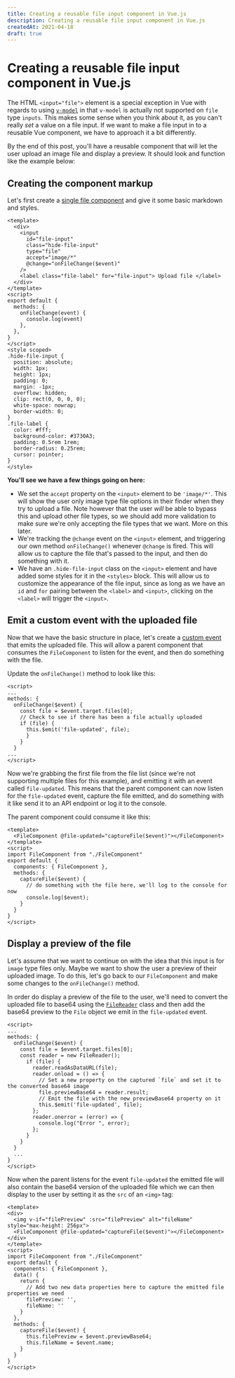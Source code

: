 ```yaml
---
title: Creating a reusable file input component in Vue.js
description: Creating a reusable file input component in Vue.js
createdAt: 2021-04-18
draft: true
---
```


<div class="prose">

# Creating a reusable file input component in Vue.js

The HTML `<input="file">` element is a special exception in Vue with regards to using [`v-model`](https://vuejs.org/v2/guide/forms.html) in that `v-model` is actually not supported on `file` type `inputs`. This makes some sense when you think about it, as you can't really _set_ a value on a file input. If we want to make a file input in to a reusable Vue component, we have to approach it a bit differently.

By the end of this post, you'll have a reusable component that will let the user upload an image file and display a preview. It should look and function like the example below:

<div class="bg-gray-100 flex items-center justify-center py-10 rounded-lg">

<FilePreviewExample></FilePreviewExample>

</div>

## Creating the component markup

Let's first create a [single file component](https://vuejs.org/v2/guide/single-file-components.html) and give it some basic markdown and styles.

```vue[FileComponent.vue]
<template>
  <div>
    <input
      id="file-input"
      class="hide-file-input"
      type="file"
      accept="image/*"
      @change="onFileChange($event)"
    />
    <label class="file-label" for="file-input"> Upload file </label>
  </div>
</template>
<script>
export default {
  methods: {
    onFileChange(event) {
      console.log(event)
    },
  },
}
</script>
<style scoped>
.hide-file-input {
  position: absolute;
  width: 1px;
  height: 1px;
  padding: 0;
  margin: -1px;
  overflow: hidden;
  clip: rect(0, 0, 0, 0);
  white-space: nowrap;
  border-width: 0;
}
.file-label {
  color: #fff;
  background-color: #3730A3;
  padding: 0.5rem 1rem;
  border-radius: 0.25rem;
  cursor: pointer;
}
</style>
```

**You'll see we have a few things going on here:**

<!-- - We have a `<slot>` inside of the `<label>` element. This will allow us to render whatever text we want to the label allowing the component to be more flexible to different use cases. For more on slots, read the [Vue documentation](https://vuejs.org/v2/guide/components-slots.html). -->

<!-- TODO: should i mention this? should it just be simpler? Do we need to cover validation or adding accept as a prop? -->

- We set the `accept` property on the `<input>` element to be `'image/*'`. This will show the user only image type file options in their finder when they try to upload a file. Note however that the user _will_ be able to bypass this and upload other file types, so we should add more validation to make sure we're only accepting the file types that we want. More on this later.
- We're tracking the `@change` event on the `<input>` element, and triggering our own method `onFileChange()` whenever `@change` is fired. This will allow us to capture the file that's passed to the input, and then do something with it.
- We have an `.hide-file-input` class on the `<input>` element and have added some styles for it in the `<styles>` block. This will allow us to customize the appearance of the file input, since as long as we have an `id` and `for` pairing between the `<label>` and `<input>`, clicking on the `<label>` will trigger the `<input>`.

## Emit a custom event with the uploaded file

Now that we have the basic structure in place, let's create a [custom event](https://vuejs.org/v2/guide/components-custom-events.html) that emits the uploaded file. This will allow a parent component that consumes the `FileComponent` to listen for the event, and then do something with the file.

Update the `onFileChange()` method to look like this:

```vue[FileComponent.vue]
<script>
...
methods: {
  onFileChange($event) {
    const file = $event.target.files[0];
    // Check to see if there has been a file actually uploaded
    if (file) {
      this.$emit('file-updated', file);
      }
    }
  }
...
</script>
```

Now we're grabbing the first file from the file list (since we're not supporting multiple files for this example), and emitting it with an event called `file-updated`. This means that the parent component can now listen for the `file-updated` event, capture the file emitted, and do something with it like send it to an API endpoint or log it to the console.

The parent component could consume it like this:

```vue[ParentComponent.vue]
<template>
  <FileComponent @file-updated="captureFile($event)"></FileComponent>
</template>
<script>
import FileComponent from "./FileComponent"
export default {
  components: { FileComponent },
  methods: {
    captureFile($event) {
      // do something with the file here, we'll log to the console for now
      console.log($event);
    }
  }
}
</script>
```

## Display a preview of the file

Let's assume that we want to continue on with the idea that this input is for `image` type files only. Maybe we want to show the user a preview of their uploaded image. To do this, let's go back to our `FileComponent` and make some changes to the `onFileChange()` method.

In order do display a preview of the file to the user, we'll need to convert the uploaded file to base64 using the [`FileReader`](https://developer.mozilla.org/en-US/docs/Web/API/FileReader) class and then add the base64 preview to the `File` object we emit in the `file-updated` event.

```vue[FileComponent.vue]
<script>
...
methods: {
  onFileChange($event) {
    const file = $event.target.files[0];
    const reader = new FileReader();
      if (file) {
        reader.readAsDataURL(file);
        reader.onload = () => {
          // Set a new property on the captured `file` and set it to the converted base64 image
          file.previewBase64 = reader.result;
          // Emit the file with the new previewBase64 property on it
          this.$emit('file-updated', file);
        };
        reader.onerror = (error) => {
          console.log("Error ", error);
        };
      }
    }
  }
  ...
}
</script>
```

Now when the parent listens for the event `file-updated` the emitted file will also contain the base64 version of the uploaded file which we can then display to the user by setting it as the `src` of an `<img>` tag:

```vue[ParentComponent.vue]
<template>
<div>
  <img v-if="filePreview" :src="filePreview" alt="fileName" style="max-height: 256px">
  <FileComponent @file-updated="captureFile($event)"></FileComponent>
</div>
</template>
<script>
import FileComponent from "./FileComponent"
export default {
  components: { FileComponent },
  data() {
    return {
      // Add two new data properties here to capture the emitted file properties we need
      filePreview: '',
      fileName: ''
    }
  },
  methods: {
    captureFile($event) {
      this.filePreview = $event.previewBase64;
      this.fileName = $event.name;
    }
  }
}
</script>
```

<!-- Things you can do to make more reusable : accepted prop, label slots, validation with vee-validate -->
</div>
